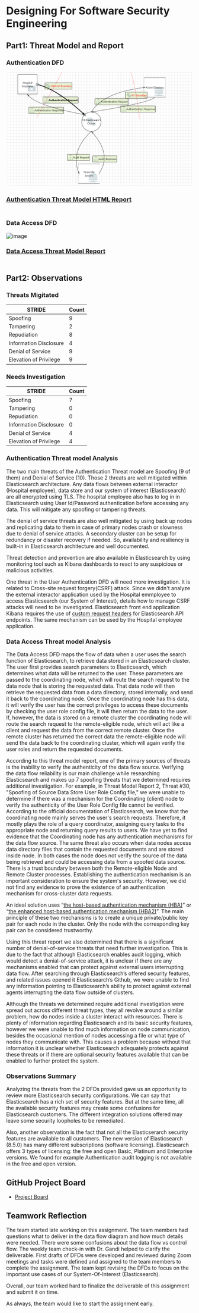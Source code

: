 # Designing For Software Security Engineering

## Part1: Threat Model and Report
### Authentication DFD
![Authentication DFD](/images/Authentication_DFD.PNG)
### [Authentication Threat Model HTML Report](https://htmlpreview.github.io/?https://github.com/zijunmei/Software_Assurance/blob/main/Authentication_Threat_Model_Report.htm)<br/><br/>
### Data Access DFD
![image](https://user-images.githubusercontent.com/112530627/201564041-7add9458-5cee-4732-a3e8-89c5da128ae3.png)
### [Data Access Threat Model Report](https://htmlpreview.github.io/?https://github.com/zijunmei/Software_Assurance/blob/main/DFD_Model2.htm)<br/><br/>



## Part2: Observations

### Threats Migitated

|STRIDE|Count|
|------|-----|
|Spoofing|9|
|Tampering|2|
|Repudiation|8|
|Information Disclosure|4|
|Denial of Service|9|
|Elevation of Privilege|9|


### Needs Investigation

|STRIDE|Count|
|------|-----|
|Spoofing|7|
|Tampering|0|
|Repudiation|0|
|Information Disclosure|0|
|Denial of Service|4|
|Elevation of Privilege|4|

### Authentication Threat model Analysis
The two main threats of the Authentication Threat model are Spoofing (9 of them) and Denial of Service (10). Those 2 threats are well mitigated within Elasticsearch architecture. Any data flows between external interactor (Hospital employee), data store and our system of interest (Elasticsearch) are all encrypted using TLS. The hospital employee also has to log in in Elasticsearch using User Id/Password authentication before accessing any data. This will mitigate any spoofing or tampering threats. 

The denial of service threats are also well mitigated by using back up nodes and replicating data to them in case of primary nodes crash or slowness due to denial of service attacks. A secondary cluster can be setup for redundancy or disaster recovery if needed. So, availability and resiliency is built-in in Elasticsearch architecture and well documented. 

Threat detection and prevention are also available in Elasticsearch by using monitoring tool such as Kibana dashboards to react to any suspicious or malicious activities.

One threat in the User Authentication DFD will need more investigation. It is related to Cross-site request forgery(CSRF) attack. Since we didn't analyze the external interactor application used by the Hospital emmployee to access Elasticsearch (our System of Interest), details how to manage CSRF attacks will need to be investigated. Elasticsearch front end application Kibana requires the use of [custom request headers](https://www.elastic.co/guide/en/kibana/current/api.html#api-request-headers) for Elasticsearch API endpoints. The same mechanism can be used by the Hospital employee application. 

### Data Access Threat model Analysis
The Data Access DFD maps the flow of data when a user uses the search function of Elasticsearch, to retrieve data stored in an Elasticsearch cluster. The user first provides search parameters to Elasticsearch, which determines what data will be returned to the user. These parameters are passed to the coordinating node, which will route the search request to the data node that is storing the requested data. That data node will then retrieve the requested data from a data directory, stored internally, and send it back to the coordinating node. Once the coordinating node has this data, it will verify the user has the correct privileges to access these documents by checking the user role config file, it will then return the data to the user. If, however, the data is stored on a remote cluster the coordinating node will route the search request to the remote-eligible node, which will act like a client and request the data from the correct remote cluster. Once the remote cluster has returned the correct data the remote-eligible node will send the data back to the coordinating cluster, which will again verify the user roles and return the requested documents.

According to this threat model report, one of the primary sources of threats is the inability to verify the authenticity of the data flow source. Verifying the data flow reliability is our main challenge while researching Elasticsearch and makes up 7 spoofing threats that we determined requires additional investigation. For example, in Threat Model Report 2, Threat #30, "Spoofing of Source Data Store User Role Config file," we were unable to determine if there was a mechanism for the Coordinating (client) node to verify the authenticity of the User Role Config file cannot be verified. According to the official documentation of Elasticsearch, we know that the coordinating node mainly serves the user's search requests. Therefore, it mostly plays the role of a query coordinator, assigning query tasks to the appropriate node and returning query results to users. We have yet to find evidence that the Coordinating node has any authentication mechanisms for the data flow source. The same threat also occurs when data nodes access data directory files that contain the requested documents and are stored inside node. In both cases the node does not verify the source of the data being retrieved and could be accessing data from a spoofed data source. There is a trust boundary between both the Remote-eligible Node and Remote Cluster processes. Establishing the authentication mechanism is an important consideration to ensure the system's security. However, we did not find any evidence to prove the existence of an authentication mechanism for cross-cluster data requests.

An ideal solution uses “[the host-based authentication mechanism (HBA)](https://www.ibm.com/docs/en/rsct/3.2?topic=cssac-understanding-cluster-security-services-privatepublic-key-based-mechanisms)” or “[the enhanced host-based authentication mechanism (HBA2)](https://www.ibm.com/docs/en/rsct/3.2?topic=cssac-understanding-cluster-security-services-privatepublic-key-based-mechanisms)”. The main principle of these two mechanisms is to create a unique private/public key pair for each node in the cluster. Only the node with the corresponding key pair can be considered trustworthy. 

Using this threat report we also determined that there is a significant number of denial-of-service threats that need further investigation. This is due to the fact that although Elasticsearch enables audit logging, which would detect a denial-of-service attack, it is unclear if there are any mechanisms enabled that can protect against external users interrupting data flow. After searching through Elasticsearch’s offered security features, and related issues opened it Elasticsearch’s Github, we were unable to find any information pointing to Elasticsearch’s ability to protect against external agents interrupting the data flow outside of clusters. 

Although the threats we determined require additional investigation were spread out across different threat types, they all revolve around a similar problem, how do nodes inside a cluster interact with resources. There is plenty of information regarding Elasticsearch and its basic security features, however we were unable to find much information on node communication, besides the occasional mention of nodes accessing a file or what type of nodes they communicate with. This causes a problem because without that information it is unclear whether Elasticsearch adequately protects against these threats or if there are optional security features available that can be enabled to further protect the system.

### Observations Summary
Analyzing the threats from the 2 DFDs provided gave us an opportunity to review more Elasticsearch security configurations.
We can say that Elasticsearch has a rich set of security features. But at the same time, all the available security features may create some confusions for Elasticsearch customers. The different integration solutions offered may leave some security loopholes to be remediated.

Also, another observation is the fact that not all the Elasticserarch security features are available to all customers. The new version of Elasticsearch (8.5.0) has many different subscriptions (software licensing). Elasticsearch offers 3 types of licensing: the free and open Basic, Platinum and Enterprise versions. We found for example Authentication audit logging is not available in the free and open version.


## GitHub Project Board
- [Project Board](https://github.com/users/zijunmei/projects/2/views/1?filterQuery=Threat+Model)

## Teamwork Reflection
The team started late working on this assignment. The team members had questions what to deliver in the data flow diagram and how much details were needed. There were some confusions about the data flow vs control flow. The weekly team check-in with Dr. Gandi helped to clarify the deliverable. First drafts of DFDs were developed and reviewed during Zoom meetings and tasks were defined and assigned to the team members to complete the assignment. The team kept revising the DFDs to focus on the important use cases of our System-Of-Interest (Elasticsearch). 

Overall, our team worked hard to finalize the deliverable of this assignment and submit it on time. 

As always, the team would like to start the assignment early.


 

